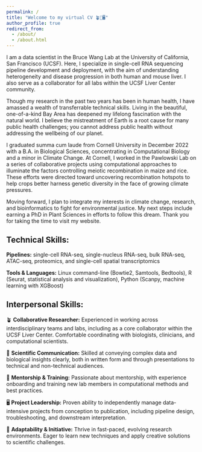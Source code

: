 ```yaml
---
permalink: /
title: "Welcome to my virtual CV 🪴🍄🖥️"
author_profile: true
redirect_from:
  - /about/
  - /about.html
---
```

I am a data scientist in the Bruce Wang Lab at the University of California, San Francisco (UCSF). Here, I specialize in single-cell RNA sequencing pipeline development and deployment, with the aim of understanding heterogeneity and disease progression in both human and mouse liver. I also serve as a collaborator for all labs within the UCSF Liver Center community.

Though my research in the past two years has been in human health, I have amassed a wealth of transferrable technical skills. Living in the beautiful, one-of-a-kind Bay Area has deepened my lifelong fascination with the natural world. I believe the mistreatment of Earth is a root cause for many public health challenges; you cannot address public health without addressing the wellbeing of our planet.

I graduated summa cum laude from Cornell University in December 2022 with a B.A. in Biological Sciences, concentrating in Computational Biology and a minor in Climate Change. At Cornell, I worked in the Pawlowski Lab on a series of collaborative projects using computational approaches to illuminate the factors controlling meiotic recombination in maize and rice. These efforts were directed toward uncovering recombination hotspots to help crops better harness genetic diversity in the face of growing climate pressures.

Moving forward, I plan to integrate my interests in climate change, research, and bioinformatics to fight for environmental justice. My next steps include earning a PhD in Plant Sciences in efforts to follow this dream. Thank you for taking the time to visit my website.

Technical Skills:
------

**Pipelines:** single-cell RNA-seq, single-nucleus RNA-seq, bulk RNA-seq, ATAC-seq, proteomics, and single-cell spatial transcriptomics

**Tools & Languages:** Linux command-line (Bowtie2, Samtools, Bedtools), R (Seurat, statistical analysis and visualization), Python (Scanpy, machine learning with XGBoost)

Interpersonal Skills:
------
🪴 **Collaborative Researcher:** Experienced in working across interdisciplinary teams and labs, including as a core collaborator within the UCSF Liver Center. Comfortable coordinating with biologists, clinicians, and computational scientists.

🍄 **Scientific Communication:** Skilled at conveying complex data and biological insights clearly, both in written form and through presentations to technical and non-technical audiences.

🌱 **Mentorship & Training:** Passionate about mentorship, with experience onboarding and training new lab members in computational methods and best practices.

🖥️ **Project Leadership:** Proven ability to independently manage data-intensive projects from conception to publication, including pipeline design, troubleshooting, and downstream interpretation.

🌈 **Adaptability & Initiative:** Thrive in fast-paced, evolving research environments. Eager to learn new techniques and apply creative solutions to scientific challenges.
